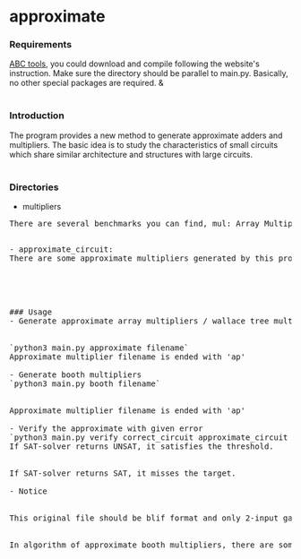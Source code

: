 # approximate

### Requirements
[ABC tools](https://github.com/berkeley-abc/abc), you could download and compile following the website's instruction.
Make sure the directory should be parallel to main.py.
Basically, no other special packages are required.
&<br>
<br>

### Introduction

The program provides a new method to generate approximate adders and multipliers.
The basic idea is to study the characteristics of small circuits which share similar architecture and structures with large circuits.
<br>
<br>

### Directories

- multipliers
<pre>
There are several benchmarks you can find, mul: Array Multipliers (generated by abc); bar: Booth Array Multipliers (bp-ar-cl); bwt: Booth Wallace Tree Multipliers (bp-wt-cl);
<pre>

- approximate_circuit:
There are some approximate multipliers generated by this program with different bitwidth.
<br>
<br>

### Usage
- Generate approximate array multipliers / wallace tree multipliers
<br>
`python3 main.py approximate filename`
Approximate multiplier filename is ended with 'ap'

- Generate booth multipliers
`python3 main.py booth filename`
<br>
Approximate multiplier filename is ended with 'ap'

- Verify the approximate with given error
`python3 main.py verify correct_circuit approximate_circuit target_err`
If SAT-solver returns UNSAT, it satisfies the threshold.
<br>
If SAT-solver returns SAT, it misses the target.

- Notice
<br>
This original file should be blif format and only 2-input gates are allowed.
<br>
In algorithm of approximate booth multipliers, there are some naming rules, please NOT use other original circuits not follow the naming rules.
<br>
